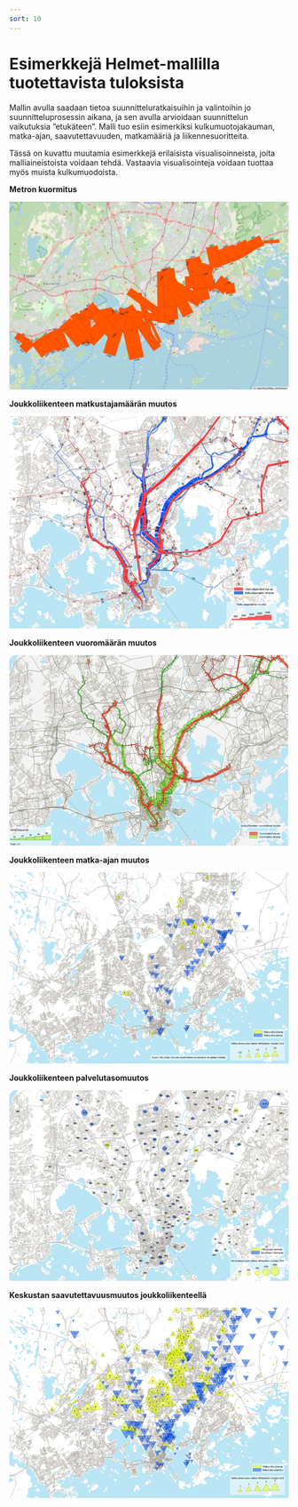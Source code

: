 ```yaml
---
sort: 10
---
```


# Esimerkkejä Helmet-mallilla tuotettavista tuloksista

Mallin avulla saadaan tietoa suunnitteluratkaisuihin ja valintoihin jo suunnitteluprosessin aikana, ja sen avulla arvioidaan suunnittelun vaikutuksia ”etukäteen”. Malli tuo esiin esimerkiksi kulkumuotojakauman, matka-ajan, saavutettavuuden, matkamääriä ja liikennesuoritteita. 

Tässä on kuvattu muutamia esimerkkejä erilaisista visualisoinneista, joita malliaineistoista voidaan tehdä. Vastaavia visualisointeja voidaan tuottaa myös muista kulkumuodoista.

**Metron kuormitus**

![Metron kuormitus](Visualisointi_metron_kuormitus.png)

**Joukkoliikenteen matkustajamäärän muutos**

![Joukkoliikenteen matkustajamäärän muutos](Visualisointi_matkustajamaaramuutos.png)

**Joukkoliikenteen vuoromäärän muutos**

![Joukkoliikenteen vuoromäärän muutos](Visualisointi_vuoromaaramuutos.png)

**Joukkoliikenteen matka-ajan muutos**

![Joukkoliikenteen matka-ajan muutos](Visualisointi_matka-ajan_muutos.png)

**Joukkoliikenteen palvelutasomuutos**

![Joukkoliikenteen palvelutasomuutos](Visualisointi_palvelutasomuutos.png)

**Keskustan saavutettavuusmuutos joukkoliikenteellä**

![Keskustan saavutettavuusmuutos joukkoliikenteellä](Visualisointi_keskustan_saavutettavuusmuutos.png)
